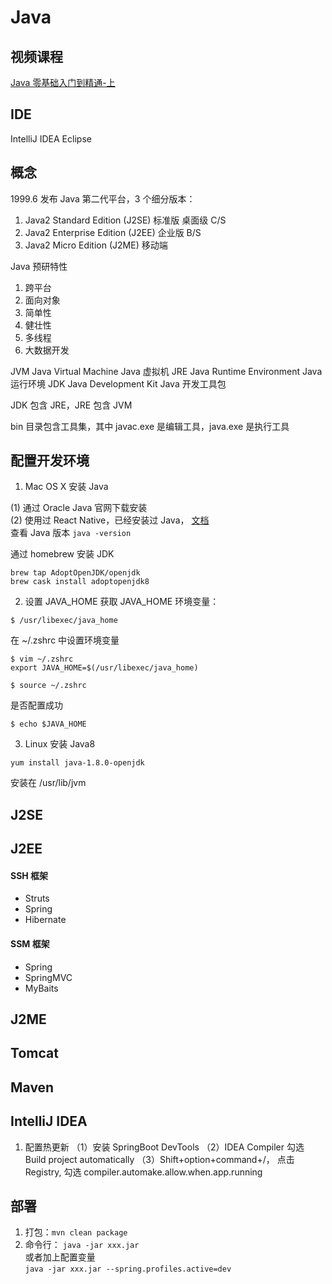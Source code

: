 # Java

## 视频课程

[Java 零基础入门到精通-上](https://ke.qq.com/course/375599?taid=2866267900197679)

## IDE

IntelliJ IDEA
Eclipse

## 概念

1999.6 发布 Java 第二代平台，3 个细分版本：

1. Java2 Standard Edition (J2SE) 标准版 桌面级 C/S
2. Java2 Enterprise Edition (J2EE) 企业版 B/S
3. Java2 Micro Edition (J2ME) 移动端

Java 预研特性

1. 跨平台
2. 面向对象
3. 简单性
4. 健壮性
5. 多线程
6. 大数据开发

JVM Java Virtual Machine Java 虚拟机
JRE Java Runtime Environment Java 运行环境
JDK Java Development Kit Java 开发工具包

JDK 包含 JRE，JRE 包含 JVM

bin 目录包含工具集，其中 javac.exe 是编辑工具，java.exe 是执行工具

## 配置开发环境

1. Mac OS X 安装 Java

(1) 通过 Oracle Java 官网下载安装  
(2) 使用过 React Native，已经安装过 Java， [文档](http://facebook.github.io/react-native/docs/getting-started)  
 查看 Java 版本 `java -version`

通过 homebrew 安装 JDK

```
brew tap AdoptOpenJDK/openjdk
brew cask install adoptopenjdk8
```

2. 设置 JAVA_HOME
   获取 JAVA_HOME 环境变量：

```
$ /usr/libexec/java_home
```

在 ~/.zshrc 中设置环境变量

```
$ vim ~/.zshrc
export JAVA_HOME=$(/usr/libexec/java_home)

$ source ~/.zshrc
```

是否配置成功

```
$ echo $JAVA_HOME
```

3. Linux 安装 Java8

```
yum install java-1.8.0-openjdk
```

安装在 /usr/lib/jvm

## J2SE

## J2EE

#### SSH 框架

- Struts
- Spring
- Hibernate

#### SSM 框架

- Spring
- SpringMVC
- MyBaits

## J2ME

## Tomcat

## Maven

## IntelliJ IDEA

1. 配置热更新
   （1）安装 SpringBoot DevTools
   （2）IDEA Compiler 勾选 Build project automatically
   （3）Shift+option+command+/， 点击 Registry, 勾选 compiler.automake.allow.when.app.running


## 部署

1. 打包：`mvn clean package`
2. 命令行：
`java -jar xxx.jar`  
或者加上配置变量  
`java -jar xxx.jar --spring.profiles.active=dev` 
